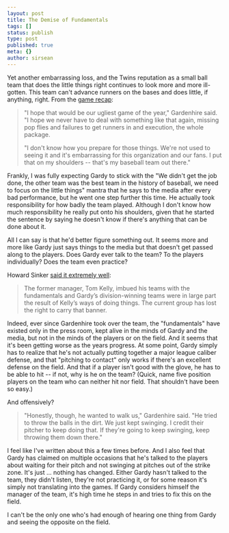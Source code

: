 ```yaml
---
layout: post
title: The Demise of Fundamentals
tags: []
status: publish
type: post
published: true
meta: {}
author: sirsean
---
```

Yet another embarrassing loss, and the Twins reputation as a small ball team that does the little things right continues to look more and more ill-gotten. This team can't advance runners on the bases and does little, if anything, right. From the <a href="http://minnesota.twins.mlb.com/news/gameday_recap.jsp?ymd=20080518&amp;content_id=2724322&amp;vkey=recap&amp;fext=.jsp&amp;c_id=min">game recap</a>:
<blockquote>"I hope that would be our ugliest game of the year," Gardenhire said. "I hope we never have to deal with something like that again, missing pop flies and failures to get runners in and execution, the whole package.

"I don't know how you prepare for those things. We're not used to seeing it and it's embarrassing for this organization and our fans. I put that on my shoulders -- that's my baseball team out there."</blockquote>
Frankly, I was fully expecting Gardy to stick with the "We didn't get the job done, the other team was the best team in the history of baseball, we need to focus on the little things" mantra that he says to the media after every bad performance, but he went one step further this time. He actually took responsibility for how badly the team played. Although I don't know how much responsibility he really put onto his shoulders, given that he started the sentence by saying he doesn't know if there's anything that can be done about it.

All I can say is that he'd better figure something out. It seems more and more like Gardy just says things to the media but that doesn't get passed along to the players. Does Gardy ever talk to the team? To the players individually? Does the team even practice?

Howard Sinker <a href="http://ww3.startribune.com/blogs/sinker/2008/05/16/too-much-baseball-for-a-thursday-afternoon-ask-the-chaperones/">said it extremely well</a>:
<blockquote>The former manager, Tom Kelly, imbued his teams with the fundamentals and Gardy’s division-winning teams were in large part the result of Kelly’s ways of doing things. The current group has lost the right to carry that banner.</blockquote>
Indeed, ever since Gardenhire took over the team, the "fundamentals" have existed only in the press room, kept alive in the minds of Gardy and the media, but not in the minds of the players or on the field. And it seems that it's been getting worse as the years progress. At some point, Gardy simply has to realize that he's not actually putting together a major league caliber defense, and that "pitching to contact" only works if there's an excellent defense on the field. And that if a player isn't good with the glove, he has to be able to hit -- if not, why is he on the team? (Quick, name five position players on the team who can neither hit nor field. That shouldn't have been so easy.)

And offensively?
<blockquote>"Honestly, though, he wanted to walk us," Gardenhire said. "He tried to throw the balls in the dirt. We just kept swinging. I credit their pitcher to keep doing that. If they're going to keep swinging, keep throwing them down there."</blockquote>
I feel like I've written about this a few times before. And I also feel that Gardy has claimed on multiple occasions that he's talked to the players about waiting for their pitch and not swinging at pitches out of the strike zone. It's just ... nothing has changed. Either Gardy hasn't talked to the team, they didn't listen, they're not practicing it, or for some reason it's simply not translating into the games. If Gardy considers himself the manager of the team, it's high time he steps in and tries to fix this on the field.

I can't be the only one who's had enough of hearing one thing from Gardy and seeing the opposite on the field.
